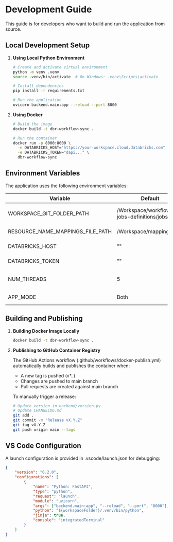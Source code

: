 # Development Guide

This guide is for developers who want to build and run the application from source.

## Local Development Setup

1. **Using Local Python Environment**

   ```bash
   # Create and activate virtual environment
   python -m venv .venv
   source .venv/bin/activate  # On Windows: .venv\Scripts\activate

   # Install dependencies
   pip install -r requirements.txt

   # Run the application
   uvicorn backend.main:app --reload --port 8000
   ```

2. **Using Docker**

   ```bash
   # Build the image
   docker build -t dbr-workflow-sync .

   # Run the container
   docker run -p 8000:8000 \
     -e DATABRICKS_HOST="https://your-workspace.cloud.databricks.com" \
     -e DATABRICKS_TOKEN="dapi..." \
     dbr-workflow-sync
   ```

## Environment Variables

The application uses the following environment variables:

| Variable | Default | Description |
|----------|---------|-------------|
| WORKSPACE_GIT_FOLDER_PATH | /Workspace/workflow-jobs-definitions/jobs | Path to Git folder in Databricks workspace |
| RESOURCE_NAME_MAPPINGS_FILE_PATH | /Workspace/mappings.json | Path to resource mappings file |
| DATABRICKS_HOST | "" | Databricks workspace URL |
| DATABRICKS_TOKEN | "" | Databricks Personal Access Token |
| NUM_THREADS | 5 | Number of threads for parallel processing |
| APP_MODE | Both | Application mode (Export/Import/Both) |

## Building and Publishing

1. **Building Docker Image Locally**
   ```bash
   docker build -t dbr-workflow-sync .
   ```

2. **Publishing to GitHub Container Registry**

   The GitHub Actions workflow (.github/workflows/docker-publish.yml) automatically builds and publishes the container when:
   - A new tag is pushed (v*.*.*)
   - Changes are pushed to main branch
   - Pull requests are created against main branch

   To manually trigger a release:
   ```bash
   # Update version in backend/version.py
   # Update CHANGELOG.md
   git add .
   git commit -m "Release vX.Y.Z"
   git tag vX.Y.Z
   git push origin main --tags
   ```

## VS Code Configuration

A launch configuration is provided in .vscode/launch.json for debugging:

```json
{
    "version": "0.2.0",
    "configurations": [
        {
            "name": "Python: FastAPI",
            "type": "python",
            "request": "launch",
            "module": "uvicorn",
            "args": ["backend.main:app", "--reload", "--port", "8000"],
            "python": "${workspaceFolder}/.venv/bin/python",
            "jinja": true,
            "console": "integratedTerminal"
        }
    ]
}
``` 